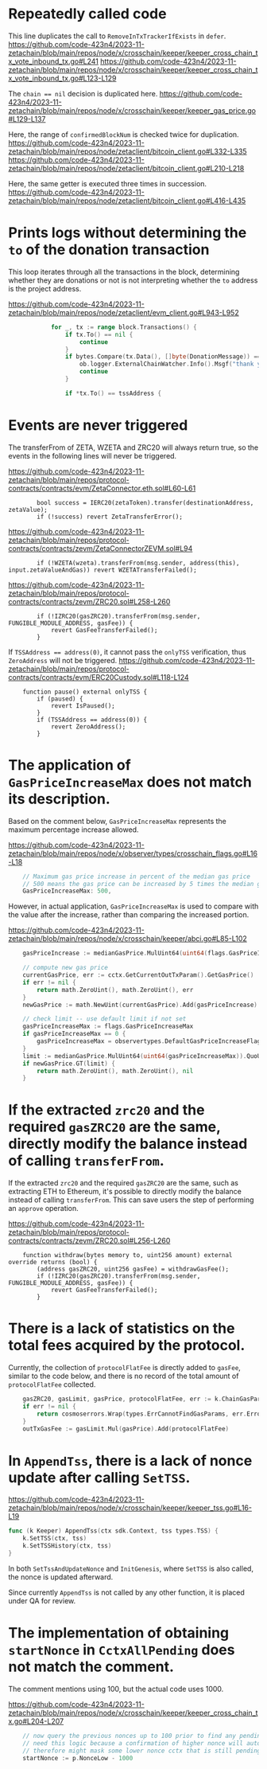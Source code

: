 # Repeatedly called code

This line duplicates the call to `RemoveInTxTrackerIfExists` in `defer`.
https://github.com/code-423n4/2023-11-zetachain/blob/main/repos/node/x/crosschain/keeper/keeper_cross_chain_tx_vote_inbound_tx.go#L241
https://github.com/code-423n4/2023-11-zetachain/blob/main/repos/node/x/crosschain/keeper/keeper_cross_chain_tx_vote_inbound_tx.go#L123-L129

The `chain == nil` decision is duplicated here.
https://github.com/code-423n4/2023-11-zetachain/blob/main/repos/node/x/crosschain/keeper/keeper_gas_price.go#L129-L137

Here, the range of `confirmedBlockNum` is checked twice for duplication.
https://github.com/code-423n4/2023-11-zetachain/blob/main/repos/node/zetaclient/bitcoin_client.go#L332-L335
https://github.com/code-423n4/2023-11-zetachain/blob/main/repos/node/zetaclient/bitcoin_client.go#L210-L218

Here, the same getter is executed three times in succession.
https://github.com/code-423n4/2023-11-zetachain/blob/main/repos/node/zetaclient/bitcoin_client.go#L416-L435

# Prints logs without determining the `to` of the donation transaction

This loop iterates through all the transactions in the block, determining whether they are donations or not is not interpreting whether the `to` address is the project address.

https://github.com/code-423n4/2023-11-zetachain/blob/main/repos/node/zetaclient/evm_client.go#L943-L952
```go
			for _, tx := range block.Transactions() {
				if tx.To() == nil {
					continue
				}
				if bytes.Compare(tx.Data(), []byte(DonationMessage)) == 0 {
					ob.logger.ExternalChainWatcher.Info().Msgf("thank you rich folk for your donation!: %s", tx.Hash().Hex())
					continue
				}

				if *tx.To() == tssAddress {
```

# Events are never triggered

The transferFrom of ZETA, WZETA and ZRC20 will always return true, so the events in the following lines will never be triggered.

https://github.com/code-423n4/2023-11-zetachain/blob/main/repos/protocol-contracts/contracts/evm/ZetaConnector.eth.sol#L60-L61
```solidity
        bool success = IERC20(zetaToken).transfer(destinationAddress, zetaValue);
        if (!success) revert ZetaTransferError();
```

https://github.com/code-423n4/2023-11-zetachain/blob/main/repos/protocol-contracts/contracts/zevm/ZetaConnectorZEVM.sol#L94
```solidity
        if (!WZETA(wzeta).transferFrom(msg.sender, address(this), input.zetaValueAndGas)) revert WZETATransferFailed();
```

https://github.com/code-423n4/2023-11-zetachain/blob/main/repos/protocol-contracts/contracts/zevm/ZRC20.sol#L258-L260
```solidity
        if (!IZRC20(gasZRC20).transferFrom(msg.sender, FUNGIBLE_MODULE_ADDRESS, gasFee)) {
            revert GasFeeTransferFailed();
        }
```

If `TSSAddress == address(0)`, it cannot pass the `onlyTSS` verification, thus `ZeroAddress` will not be triggered.
https://github.com/code-423n4/2023-11-zetachain/blob/main/repos/protocol-contracts/contracts/evm/ERC20Custody.sol#L118-L124
```solidity
    function pause() external onlyTSS {
        if (paused) {
            revert IsPaused();
        }
        if (TSSAddress == address(0)) {
            revert ZeroAddress();
        }
```

# The application of `GasPriceIncreaseMax` does not match its description.

Based on the comment below, `GasPriceIncreaseMax` represents the maximum percentage increase allowed.

https://github.com/code-423n4/2023-11-zetachain/blob/main/repos/node/x/observer/types/crosschain_flags.go#L16-L18
```go
	// Maximum gas price increase in percent of the median gas price
	// 500 means the gas price can be increased by 5 times the median gas price at most
	GasPriceIncreaseMax: 500,
```

However, in actual application, `GasPriceIncreaseMax` is used to compare with the value after the increase, rather than comparing the increased portion.

https://github.com/code-423n4/2023-11-zetachain/blob/main/repos/node/x/crosschain/keeper/abci.go#L85-L102
```go
	gasPriceIncrease := medianGasPrice.MulUint64(uint64(flags.GasPriceIncreasePercent)).QuoUint64(100)

	// compute new gas price
	currentGasPrice, err := cctx.GetCurrentOutTxParam().GetGasPrice()
	if err != nil {
		return math.ZeroUint(), math.ZeroUint(), err
	}
	newGasPrice := math.NewUint(currentGasPrice).Add(gasPriceIncrease)

	// check limit -- use default limit if not set
	gasPriceIncreaseMax := flags.GasPriceIncreaseMax
	if gasPriceIncreaseMax == 0 {
		gasPriceIncreaseMax = observertypes.DefaultGasPriceIncreaseFlags.GasPriceIncreaseMax
	}
	limit := medianGasPrice.MulUint64(uint64(gasPriceIncreaseMax)).QuoUint64(100)
	if newGasPrice.GT(limit) {
		return math.ZeroUint(), math.ZeroUint(), nil
	}
```

# If the extracted `zrc20` and the required `gasZRC20` are the same, directly modify the balance instead of calling `transferFrom`.

If the extracted `zrc20` and the required `gasZRC20` are the same, such as extracting ETH to Ethereum, it's possible to directly modify the balance instead of calling `transferFrom`. This can save users the step of performing an `approve` operation.

https://github.com/code-423n4/2023-11-zetachain/blob/main/repos/protocol-contracts/contracts/zevm/ZRC20.sol#L256-L260
```solidity
    function withdraw(bytes memory to, uint256 amount) external override returns (bool) {
        (address gasZRC20, uint256 gasFee) = withdrawGasFee();
        if (!IZRC20(gasZRC20).transferFrom(msg.sender, FUNGIBLE_MODULE_ADDRESS, gasFee)) {
            revert GasFeeTransferFailed();
        }
```

# There is a lack of statistics on the total fees acquired by the protocol.

Currently, the collection of `protocolFlatFee` is directly added to `gasFee`, similar to the code below, and there is no record of the total amount of `protocolFlatFee` collected.

```go
	gasZRC20, gasLimit, gasPrice, protocolFlatFee, err := k.ChainGasParams(ctx, chainID)
	if err != nil {
		return cosmoserrors.Wrap(types.ErrCannotFindGasParams, err.Error())
	}
	outTxGasFee := gasLimit.Mul(gasPrice).Add(protocolFlatFee)
```

# In `AppendTss`, there is a lack of nonce update after calling `SetTSS`.

https://github.com/code-423n4/2023-11-zetachain/blob/main/repos/node/x/crosschain/keeper/keeper_tss.go#L16-L19
```go
func (k Keeper) AppendTss(ctx sdk.Context, tss types.TSS) {
	k.SetTSS(ctx, tss)
	k.SetTSSHistory(ctx, tss)
}
```

In both `SetTssAndUpdateNonce` and `InitGenesis`, where `SetTSS` is also called, the nonce is updated afterward.

Since currently `AppendTss` is not called by any other function, it is placed under QA for review.

# The implementation of obtaining `startNonce` in `CctxAllPending` does not match the comment.

The comment mentions using 100, but the actual code uses 1000.

https://github.com/code-423n4/2023-11-zetachain/blob/main/repos/node/x/crosschain/keeper/keeper_cross_chain_tx.go#L204-L207
```go
	// now query the previous nonces up to 100 prior to find any pending cctx that we might have missed
	// need this logic because a confirmation of higher nonce will automatically update the p.NonceLow
	// therefore might mask some lower nonce cctx that is still pending.
	startNonce := p.NonceLow - 1000
```